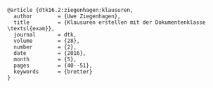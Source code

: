     @article {dtk16.2:ziegenhagen:klausuren,
      author        = {Uwe Ziegenhagen},
      title         = {Klausuren erstellen mit der Dokumentenklasse \textsl{exam}},
      journal       = dtk,
      volume        = {28},
      number        = {2},
      date          = {2016},
      month         = {5},
      pages         = {40--51},
      keywords      = {bretter}
    }
   